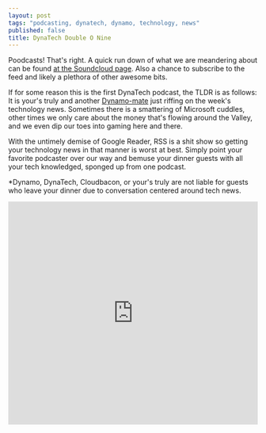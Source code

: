 ```yaml
---
layout: post
tags: "podcasting, dynatech, dynamo, technology, news"
published: false
title: DynaTech Double O Nine
---
```


Poodcasts! That's right. A quick run down of what we are meandering about can be found [at the Soundcloud page][1]. Also a chance to subscribe to the feed and likely a plethora of other awesome bits.

If for some reason this is the first DynaTech podcast, the TLDR is as follows: 
It is your's truly and another [Dynamo-mate][2] just riffing on the week's technology news. Sometimes there is a smattering of Microsoft cuddles, other times we only care about the money that's flowing around the Valley, and we even dip our toes into gaming here and there.

With the untimely demise of Google Reader, RSS is a shit show so getting your technology news in that manner is worst at best. Simply point your favorite podcaster over our way and bemuse your dinner guests with all your tech knowledged, sponged up from one podcast.

*Dynamo, DynaTech, Cloudbacon, or your's truly are not liable for guests who leave your dinner due to conversation centered around tech news.

<iframe width="100%" height="450" scrolling="no" frameborder="no" src="https://w.soundcloud.com/player/?url=https%3A//api.soundcloud.com/tracks/244061984&amp;auto_play=false&amp;hide_related=false&amp;show_comments=true&amp;show_user=true&amp;show_reposts=false&amp;visual=true"></iframe>

[1]: https://soundcloud.com/dynatech/podcast-009
[2]: http://godynamo.com